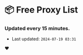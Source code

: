 # :package: Free Proxy List
### Updated every 15 minutes.

- Last updated: `2024-07-19 03:31`

:heart:
